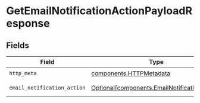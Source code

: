# GetEmailNotificationActionPayloadResponse


## Fields

| Field                                                                                              | Type                                                                                               | Required                                                                                           | Description                                                                                        |
| -------------------------------------------------------------------------------------------------- | -------------------------------------------------------------------------------------------------- | -------------------------------------------------------------------------------------------------- | -------------------------------------------------------------------------------------------------- |
| `http_meta`                                                                                        | [components.HTTPMetadata](../../models/components/httpmetadata.md)                                 | :heavy_check_mark:                                                                                 | N/A                                                                                                |
| `email_notification_action`                                                                        | [Optional[components.EmailNotificationAction]](../../models/components/emailnotificationaction.md) | :heavy_minus_sign:                                                                                 | getEmailNotificationActionPayload 200 response                                                     |